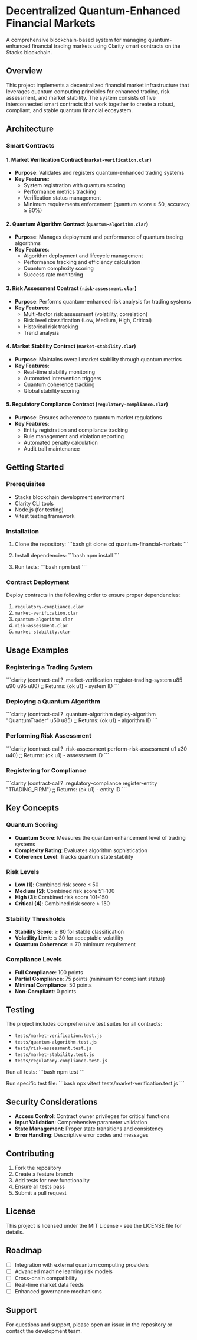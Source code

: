 # Decentralized Quantum-Enhanced Financial Markets

A comprehensive blockchain-based system for managing quantum-enhanced financial trading markets using Clarity smart contracts on the Stacks blockchain.

## Overview

This project implements a decentralized financial market infrastructure that leverages quantum computing principles for enhanced trading, risk assessment, and market stability. The system consists of five interconnected smart contracts that work together to create a robust, compliant, and stable quantum financial ecosystem.

## Architecture

### Smart Contracts

#### 1. Market Verification Contract (`market-verification.clar`)
- **Purpose**: Validates and registers quantum-enhanced trading systems
- **Key Features**:
    - System registration with quantum scoring
    - Performance metrics tracking
    - Verification status management
    - Minimum requirements enforcement (quantum score ≥ 50, accuracy ≥ 80%)

#### 2. Quantum Algorithm Contract (`quantum-algorithm.clar`)
- **Purpose**: Manages deployment and performance of quantum trading algorithms
- **Key Features**:
    - Algorithm deployment and lifecycle management
    - Performance tracking and efficiency calculation
    - Quantum complexity scoring
    - Success rate monitoring

#### 3. Risk Assessment Contract (`risk-assessment.clar`)
- **Purpose**: Performs quantum-enhanced risk analysis for trading systems
- **Key Features**:
    - Multi-factor risk assessment (volatility, correlation)
    - Risk level classification (Low, Medium, High, Critical)
    - Historical risk tracking
    - Trend analysis

#### 4. Market Stability Contract (`market-stability.clar`)
- **Purpose**: Maintains overall market stability through quantum metrics
- **Key Features**:
    - Real-time stability monitoring
    - Automated intervention triggers
    - Quantum coherence tracking
    - Global stability scoring

#### 5. Regulatory Compliance Contract (`regulatory-compliance.clar`)
- **Purpose**: Ensures adherence to quantum market regulations
- **Key Features**:
    - Entity registration and compliance tracking
    - Rule management and violation reporting
    - Automated penalty calculation
    - Audit trail maintenance

## Getting Started

### Prerequisites

- Stacks blockchain development environment
- Clarity CLI tools
- Node.js (for testing)
- Vitest testing framework

### Installation

1. Clone the repository:
   \`\`\`bash
   git clone <repository-url>
   cd quantum-financial-markets
   \`\`\`

2. Install dependencies:
   \`\`\`bash
   npm install
   \`\`\`

3. Run tests:
   \`\`\`bash
   npm test
   \`\`\`

### Contract Deployment

Deploy contracts in the following order to ensure proper dependencies:

1. `regulatory-compliance.clar`
2. `market-verification.clar`
3. `quantum-algorithm.clar`
4. `risk-assessment.clar`
5. `market-stability.clar`

## Usage Examples

### Registering a Trading System

\`\`\`clarity
(contract-call? .market-verification register-trading-system u85 u90 u95 u80)
;; Returns: (ok u1) - system ID
\`\`\`

### Deploying a Quantum Algorithm

\`\`\`clarity
(contract-call? .quantum-algorithm deploy-algorithm "QuantumTrader" u50 u85)
;; Returns: (ok u1) - algorithm ID
\`\`\`

### Performing Risk Assessment

\`\`\`clarity
(contract-call? .risk-assessment perform-risk-assessment u1 u30 u40)
;; Returns: (ok u1) - assessment ID
\`\`\`

### Registering for Compliance

\`\`\`clarity
(contract-call? .regulatory-compliance register-entity "TRADING_FIRM")
;; Returns: (ok u1) - entity ID
\`\`\`

## Key Concepts

### Quantum Scoring
- **Quantum Score**: Measures the quantum enhancement level of trading systems
- **Complexity Rating**: Evaluates algorithm sophistication
- **Coherence Level**: Tracks quantum state stability

### Risk Levels
- **Low (1)**: Combined risk score ≤ 50
- **Medium (2)**: Combined risk score 51-100
- **High (3)**: Combined risk score 101-150
- **Critical (4)**: Combined risk score > 150

### Stability Thresholds
- **Stability Score**: ≥ 80 for stable classification
- **Volatility Limit**: ≤ 30 for acceptable volatility
- **Quantum Coherence**: ≥ 70 minimum requirement

### Compliance Levels
- **Full Compliance**: 100 points
- **Partial Compliance**: 75 points (minimum for compliant status)
- **Minimal Compliance**: 50 points
- **Non-Compliant**: 0 points

## Testing

The project includes comprehensive test suites for all contracts:

- `tests/market-verification.test.js`
- `tests/quantum-algorithm.test.js`
- `tests/risk-assessment.test.js`
- `tests/market-stability.test.js`
- `tests/regulatory-compliance.test.js`

Run all tests:
\`\`\`bash
npm test
\`\`\`

Run specific test file:
\`\`\`bash
npx vitest tests/market-verification.test.js
\`\`\`

## Security Considerations

- **Access Control**: Contract owner privileges for critical functions
- **Input Validation**: Comprehensive parameter validation
- **State Management**: Proper state transitions and consistency
- **Error Handling**: Descriptive error codes and messages

## Contributing

1. Fork the repository
2. Create a feature branch
3. Add tests for new functionality
4. Ensure all tests pass
5. Submit a pull request

## License

This project is licensed under the MIT License - see the LICENSE file for details.

## Roadmap

- [ ] Integration with external quantum computing providers
- [ ] Advanced machine learning risk models
- [ ] Cross-chain compatibility
- [ ] Real-time market data feeds
- [ ] Enhanced governance mechanisms

## Support

For questions and support, please open an issue in the repository or contact the development team.

